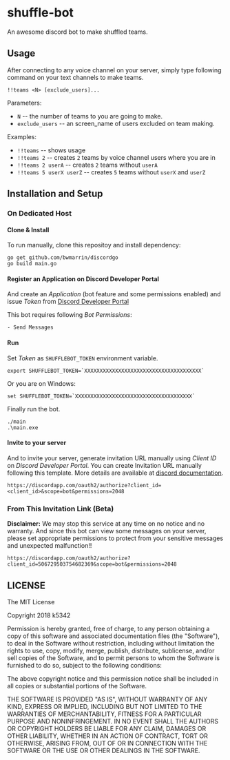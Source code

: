 # shuffle-bot
An awesome discord bot to make shuffled teams.

## Usage
After connecting to any voice channel on your server, simply type following command on your text channels to make teams.
```
!!teams <N> [exclude_users]...
```

Parameters:
- `N` -- the number of teams to you are going to make.
- `exclude_users` -- an screen_name of users excluded on team making.

Examples:
- `!!teams` -- shows usage
- `!!teams 2` -- creates `2` teams by voice channel users where you are in
- `!!teams 2 userA` -- creates `2` teams without `userA`
- `!!teams 5 userX userZ` -- creates `5` teams without `userX` and `userZ`

## Installation and Setup

### On Dedicated Host

#### Clone & Install
To run manually, clone this repositoy and install dependency:
```
go get github.com/bwmarrin/discordgo
go build main.go
```

#### Register an Application on Discord Developer Portal
And create an *Application* (bot feature and some permissions enabled) and issue *Token* from [Discord Developer Portal](https://discordapp.com/developers/applications/)

This bot requires following *Bot Permissions*:
```
- Send Messages
```

#### Run
Set *Token* as `SHUFFLEBOT_TOKEN` environment variable.
```
export SHUFFLEBOT_TOKEN=`XXXXXXXXXXXXXXXXXXXXXXXXXXXXXXXXXXXXXX`
```

Or you are on Windows:
```
set SHUFFLEBOT_TOKEN=`XXXXXXXXXXXXXXXXXXXXXXXXXXXXXXXXXXXXXX`
```

Finally run the bot.
```
./main
.\main.exe
```

#### Invite to your server
And to invite your server, generate invitation URL manually using *Client ID* on *Discord Developer Portal*.
You can create Invitation URL manually following this template. More details are available at [discord documentation](https://discordapp.com/developers/docs/topics/oauth2#bots).
```
https://discordapp.com/oauth2/authorize?client_id=<client_id>&scope=bot&permissions=2048
```

### From This Invitation Link (Beta)
**Disclaimer:** We may stop this service at any time on no notice and no warranty. And since this bot can view some messages on your server, please set appropriate permissions to protect from your sensitive messages and unexpected malfunction!!

```
https://discordapp.com/oauth2/authorize?client_id=506729503754682369&scope=bot&permissions=2048
```

## LICENSE
The MIT License

Copyright 2018 k5342

Permission is hereby granted, free of charge, to any person obtaining a copy of this software and associated documentation files (the "Software"), to deal in the Software without restriction, including without limitation the rights to use, copy, modify, merge, publish, distribute, sublicense, and/or sell copies of the Software, and to permit persons to whom the Software is furnished to do so, subject to the following conditions:

The above copyright notice and this permission notice shall be included in all copies or substantial portions of the Software.

THE SOFTWARE IS PROVIDED "AS IS", WITHOUT WARRANTY OF ANY KIND, EXPRESS OR IMPLIED, INCLUDING BUT NOT LIMITED TO THE WARRANTIES OF MERCHANTABILITY, FITNESS FOR A PARTICULAR PURPOSE AND NONINFRINGEMENT. IN NO EVENT SHALL THE AUTHORS OR COPYRIGHT HOLDERS BE LIABLE FOR ANY CLAIM, DAMAGES OR OTHER LIABILITY, WHETHER IN AN ACTION OF CONTRACT, TORT OR OTHERWISE, ARISING FROM, OUT OF OR IN CONNECTION WITH THE SOFTWARE OR THE USE OR OTHER DEALINGS IN THE SOFTWARE.
